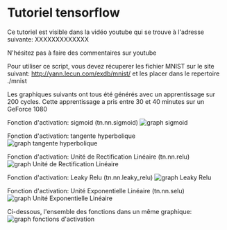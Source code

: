 # Tutoriel tensorflow

Ce tutoriel est visible dans la vidéo youtube qui se trouve à l'adresse suivante:
XXXXXXXXXXXXX

N'hésitez pas à faire des commentaires sur youtube

Pour utiliser ce script, vous devez récuperer les fichier MNIST sur le site suivant:
http://yann.lecun.com/exdb/mnist/
et les placer dans le repertoire ./mnist

Les graphiques suivants ont tous été générés avec un apprentissage sur 200 cycles. Cette apprentissage a pris entre 30 et 40 minutes sur un GeForce 1080

Fonction d'activation: sigmoid (tn.nn.sigmoid)
![graph sigmoid](https://github.com/L42Project/Tutoriels/blob/master/Tensorflow/tutoriel4/Figure_sigmoid.png)

Fonction d'activation: tangente hyperbolique
![graph tangente hyperbolique](https://github.com/L42Project/Tutoriels/blob/master/Tensorflow/tutoriel4/Figure_tanh.png)

Fonction d'activation: Unité de Rectification Linéaire (tn.nn.relu)
![graph Unité de Rectification Linéaire](https://github.com/L42Project/Tutoriels/blob/master/Tensorflow/tutoriel4/Figure_relu.png)

Fonction d'activation: Leaky Relu (tn.nn.leaky_relu)
![graph Leaky Relu](https://github.com/L42Project/Tutoriels/blob/master/Tensorflow/tutoriel4/Figure_leaky_relu.png)

Fonction d'activation: Unité Exponentielle Linéaire (tn.nn.selu)
![graph Unité Exponentielle Linéaire](https://github.com/L42Project/Tutoriels/blob/master/Tensorflow/tutoriel4/Figure_selu.png)

Ci-dessous, l'ensemble des fonctions dans un même graphique:
![graph fonctions d'activation](https://github.com/L42Project/Tutoriels/blob/master/Tensorflow/tutoriel4/Figure_all_2.png)
